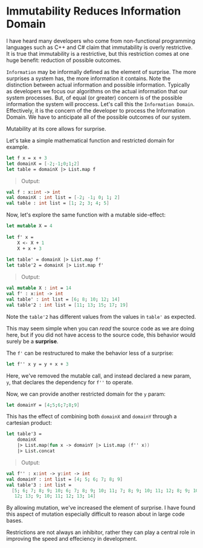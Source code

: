 # Immutability Reduces Information Domain

I have heard many developers who come from non-functional programming languages such as C++ and C# claim that immutability is overly restrictive.  It is true that immutability is a restrictive, but this restriction comes at one huge benefit:  reduction of possible outcomes.  

`Information` may be informally defined as the element of surprise.  The more surprises a system has, the more information it contains.  Note the distinction between actual information and possible information.  Typically as developers we focus our algorithms on the actual information that our system processes.  But, of equal (or greater) concern is of the possible information the system will proccess.  Let's call this the `Information Domain`.  Effectively, it is the concern of the developer to process the Information Domain.  We have to anticipate all of the possible outcomes of our system.  

Mutability at its core allows for surprise.  

Let's take a simple mathematical function and restricted domain for example.

```fsharp
let f x = x + 3
let domainX = [-2;-1;0;1;2]
let table = domainX |> List.map f
```
 

> Output:
```fsharp
val f : x:int -> int
val domainX : int list = [-2; -1; 0; 1; 2]
val table : int list = [1; 2; 3; 4; 5]
```

Now, let's explore the same function with a mutable side-effect:

 
```fsharp
let mutable X = 4
 
let f' x =
    X <- X + 1
    X + x + 3
 
let table' = domainX |> List.map f'
let table'2 = domainX |> List.map f'
```


> Output:
```fsharp
val mutable X : int = 14
val f' : x:int -> int
val table' : int list = [6; 8; 10; 12; 14]
val table'2 : int list = [11; 13; 15; 17; 19]
```
Note the `table'2` has different values from the values in `table'` as expected.

This may seem simple when you can *read* the source code as we are doing here, but if you did not have access to the source code, this behavior would surely be a **surprise**.

The `f'` can be restructured to make the behavior less of a surprise:

 
```fsharp
let f'' x y = y + x + 3
```


Here, we've removed the mutable call, and instead declared a new param, `y`, that declares the dependency for `f''` to operate.  

Now, we can provide another restricted domain for the `y` param:


```fsharp
let domainY = [4;5;6;7;8;9]
```


This has the effect of combining both `domainX` and `domainY` through a cartesian product:

 
```fsharp
let table'3 =
    domainX
    |> List.map(fun x -> domainY |> List.map (f'' x))
    |> List.concat
```
 

> Output:
```fsharp
val f'' : x:int -> y:int -> int
val domainY : int list = [4; 5; 6; 7; 8; 9]
val table'3 : int list =
  [5; 6; 7; 8; 9; 10; 6; 7; 8; 9; 10; 11; 7; 8; 9; 10; 11; 12; 8; 9; 10; 11;
   12; 13; 9; 10; 11; 12; 13; 14]
```

By allowing mutation, we've increased the element of surprise.  I have found this aspect of mutation especially difficult to reason about in large code bases.  

Restrictions are not always an inhibitor, rather they can play a central role in improving the speed and effeciency in development.


